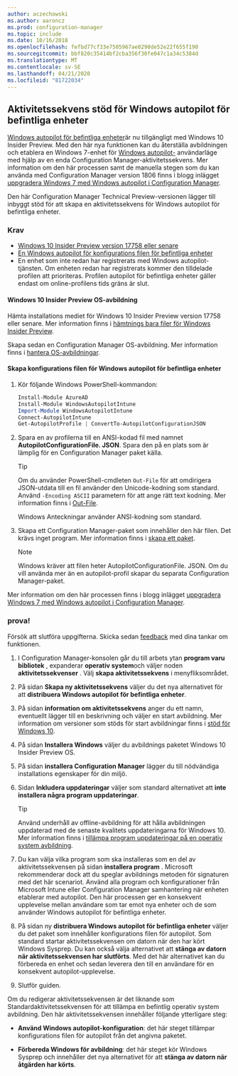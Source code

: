 ```yaml
---
author: aczechowski
ms.author: aaroncz
ms.prod: configuration-manager
ms.topic: include
ms.date: 10/16/2018
ms.openlocfilehash: fefbd77cf33e7505967ae0290de52e22f655f190
ms.sourcegitcommit: bbf820c35414bf2cba356f30fe047c1a34c5384d
ms.translationtype: MT
ms.contentlocale: sv-SE
ms.lasthandoff: 04/21/2020
ms.locfileid: "81722034"
---
```

## <a name="task-sequence-support-of-windows-autopilot-for-existing-devices"></a><a name="bkmk_autopilot"></a>Aktivitetssekvens stöd för Windows autopilot för befintliga enheter
<!--1358333-->

[Windows autopilot för befintliga enheter](https://techcommunity.microsoft.com/t5/Windows-IT-Pro-Blog/New-Windows-Autopilot-capabilities-and-expanded-partner-support/ba-p/260430)är nu tillgängligt med Windows 10 Insider Preview. Med den här nya funktionen kan du återställa avbildningen och etablera en Windows 7-enhet för [Windows autopilot-](https://docs.microsoft.com/windows/deployment/windows-autopilot/user-driven) användarläge med hjälp av en enda Configuration Manager-aktivitetssekvens. Mer information om den här processen samt de manuella stegen som du kan använda med Configuration Manager version 1806 finns i blogg inlägget [uppgradera Windows 7 med Windows autopilot i Configuration Manager](https://techcommunity.microsoft.com/t5/Windows-IT-Pro-Blog/Upgrade-Windows-7-using-Windows-Autopilot-in-Configuration/ba-p/267747). 

Den här Configuration Manager Technical Preview-versionen lägger till inbyggt stöd för att skapa en aktivitetssekvens för Windows autopilot för befintliga enheter. 


### <a name="prerequisites"></a>Krav

- [Windows 10 Insider Preview version 17758 eller senare](#bkmk_autopilot-image)  
- [En Windows autopilot för konfigurations filen för befintliga enheter](#bkmk_autopilot-json)  
- En enhet som inte redan har registrerats med Windows autopilot-tjänsten. Om enheten redan har registrerats kommer den tilldelade profilen att prioriteras. Profilen autopilot för befintliga enheter gäller endast om online-profilens tids gräns är slut.


#### <a name="windows-10-insider-preview-os-image"></a><a name="bkmk_autopilot-image"></a>Windows 10 Insider Preview OS-avbildning
Hämta installations mediet för Windows 10 Insider Preview version 17758 eller senare. Mer information finns i [hämtnings bara filer för Windows Insider Preview](https://www.microsoft.com/software-download/windowsinsiderpreviewadvanced).  

Skapa sedan en Configuration Manager OS-avbildning. Mer information finns i [hantera OS-avbildningar](../../../../osd/get-started/manage-operating-system-images.md).

#### <a name="create-the-windows-autopilot-for-existing-devices-configuration-file"></a><a name="bkmk_autopilot-json"></a>Skapa konfigurations filen för Windows autopilot för befintliga enheter
1. Kör följande Windows PowerShell-kommandon:  

    ``` PowerShell  
    Install-Module AzureAD
    Install-Module WindowsAutopilotIntune 
    Import-Module WindowsAutopilotIntune 
    Connect-AutopilotIntune 
    Get-AutopilotProfile | ConvertTo-AutopilotConfigurationJSON 
    ```  

2. Spara en av profilerna till en ANSI-kodad fil med namnet **AutopilotConfigurationFile. JSON**. Spara den på en plats som är lämplig för en Configuration Manager paket källa.  

    > [!Tip]  
    > Om du använder PowerShell-cmdleten `Out-File` för att omdirigera JSON-utdata till en fil använder den Unicode-kodning som standard. Använd `-Encoding ASCII` parametern för att ange rätt text kodning. Mer information finns i [Out-File](/powershell/module/microsoft.powershell.utility/out-file#parameters).  
    > 
    > Windows Anteckningar använder ANSI-kodning som standard.  

3. Skapa ett Configuration Manager-paket som innehåller den här filen. Det krävs inget program. Mer information finns i [skapa ett paket](../../../../apps/deploy-use/packages-and-programs.md#create-a-package-and-program).  

    > [!NOTE]  
    > Windows kräver att filen heter AutopilotConfigurationFile. JSON. Om du vill använda mer än en autopilot-profil skapar du separata Configuration Manager-paket.  

Mer information om den här processen finns i blogg inlägget [uppgradera Windows 7 med Windows autopilot i Configuration Manager](https://techcommunity.microsoft.com/t5/Windows-IT-Pro-Blog/Upgrade-Windows-7-using-Windows-Autopilot-in-Configuration/ba-p/267747).


### <a name="try-it-out"></a>prova!

Försök att slutföra uppgifterna. Skicka sedan [feedback](../../../understand/find-help.md#product-feedback) med dina tankar om funktionen.

1. I Configuration Manager-konsolen går du till arbets ytan **program varu bibliotek** , expanderar **operativ system**och väljer noden **aktivitetssekvenser** . Välj **skapa aktivitetssekvens** i menyfliksområdet.  

2. På sidan **Skapa ny aktivitetssekvens** väljer du det nya alternativet för att **distribuera Windows autopilot för befintliga enheter**.  

3. På sidan **information om aktivitetssekvens** anger du ett namn, eventuellt lägger till en beskrivning och väljer en start avbildning. Mer information om versioner som stöds för start avbildningar finns i [stöd för Windows 10](../../../plan-design/configs/support-for-windows-10.md#windows-10-adk).  

4. På sidan **Installera Windows** väljer du avbildnings paketet Windows 10 Insider Preview OS.  

5. På sidan **installera Configuration Manager** lägger du till nödvändiga installations egenskaper för din miljö.  

6. Sidan **Inkludera uppdateringar** väljer som standard alternativet att **inte installera några program uppdateringar**.  

    > [!Tip]  
    > Använd underhåll av offline-avbildning för att hålla avbildningen uppdaterad med de senaste kvalitets uppdateringarna för Windows 10. Mer information finns i [tillämpa program uppdateringar på en operativ system avbildning](../../../../osd/get-started/manage-operating-system-images.md#BKMK_OSImagesApplyUpdates).  

7. Du kan välja vilka program som ska installeras som en del av aktivitetssekvensen på sidan **installera program** . Microsoft rekommenderar dock att du speglar avbildnings metoden för signaturen med det här scenariot. Använd alla program och konfigurationer från Microsoft Intune eller Configuration Manager samhantering när enheten etablerar med autopilot. Den här processen ger en konsekvent upplevelse mellan användare som tar emot nya enheter och de som använder Windows autopilot för befintliga enheter.  

8. På sidan ny **distribuera Windows autopilot för befintliga enheter** väljer du det paket som innehåller konfigurations filen för autopilot. Som standard startar aktivitetssekvensen om datorn när den har kört Windows Sysprep. Du kan också välja alternativet att **stänga av datorn när aktivitetssekvensen har slutförts**. Med det här alternativet kan du förbereda en enhet och sedan leverera den till en användare för en konsekvent autopilot-upplevelse.  

9. Slutför guiden.  

Om du redigerar aktivitetssekvensen är det liknande som Standardaktivitetssekvensen för att tillämpa en befintlig operativ system avbildning. Den här aktivitetssekvensen innehåller följande ytterligare steg:  

- **Använd Windows autopilot-konfiguration**: det här steget tillämpar konfigurations filen för autopilot från det angivna paketet.  

- **Förbereda Windows för avbildning**: det här steget kör Windows Sysprep och innehåller det nya alternativet för att **stänga av datorn när åtgärden har körts**.  


